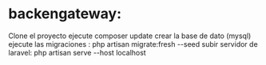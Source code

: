 # backengateway:
Clone el proyecto
ejecute composer update
crear la base de dato (mysql)
ejecute las migraciones : php artisan migrate:fresh --seed
subir servidor de laravel: php artisan serve --host localhost
